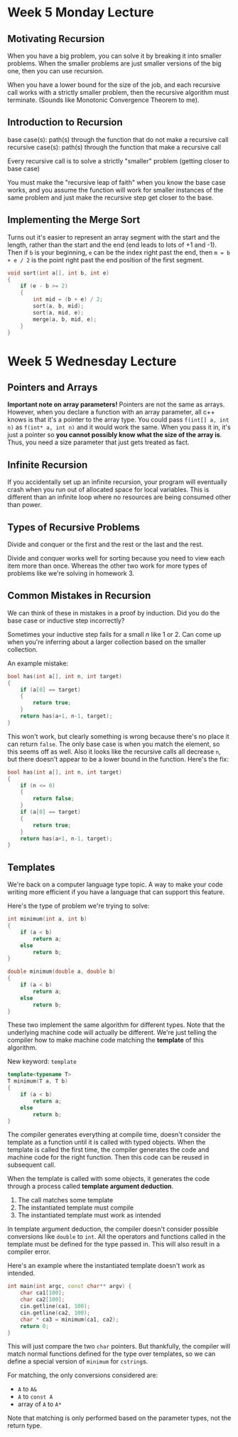 # Week 5 Monday Lecture

## Motivating Recursion

When you have a big problem, you can solve it by breaking it into smaller problems. When the smaller problems are just smaller versions of the big one, then you can use recursion.

When you have a lower bound for the size of the job, and each recursive call works with a strictly smaller problem, then the recursive algorithm must terminate. (Sounds like Monotonic Convergence Theorem to me).

## Introduction to Recursion

base case(s): path(s) through the function that do not make a recursive call
recursive case(s): path(s) through the function that make a recursive call

Every recursive call is to solve a strictly "smaller" problem (getting closer to base case)

You must make the "recursive leap of faith" when you know the base case works, and you assume the function will work for smaller instances of the same problem and just make the recursive step get closer to the base.

## Implementing the Merge Sort

Turns out it's easier to represent an array segment with the start and the length, rather than the start and the end (end leads to lots of +1 and -1). Then if `b` is your beginning, `e` can be the index right past the end, then `m = b + e / 2` is the point right past the end position of the first segment.

```cpp
void sort(int a[], int b, int e)
{
    if (e - b >= 2)
    {
        int mid = (b + e) / 2;
        sort(a, b, mid);
        sort(a, mid, e);
        merge(a, b, mid, e);
    }
}
```

# Week 5 Wednesday Lecture

## Pointers and Arrays

**Important note on array parameters!** Pointers are not the same as arrays. However, when you declare a function with an array parameter, all c++ knows is that it's a pointer to the array type. You could pass `f(int[] a, int n)` as `f(int* a, int n)` and it would work the same. When you pass it in, it's just a pointer so **you cannot possibly know what the size of the array is**. Thus, you need a size parameter that just gets treated as fact.

## Infinite Recursion

If you accidentally set up an infinite recursion, your program will eventually crash when you run out of allocated space for local variables. This is different than an infinite loop where no resources are being consumed other than power.

## Types of Recursive Problems

Divide and conquer or the first and the rest or the last and the rest.

Divide and conquer works well for sorting because you need to view each item more than once. Whereas the other two work for more types of problems like we're solving in homework 3.

## Common Mistakes in Recursion

We can think of these in mistakes in a proof by induction. Did you do the base case or inductive step incorrectly?

Sometimes your inductive step fails for a small $n$ like 1 or 2. Can come up when you're inferring about a larger collection based on the smaller collection.

An example mistake:

```cpp
bool has(int a[], int n, int target)
{
    if (a[0] == target)
    {
        return true;
    }
    return has(a+1, n-1, target);
}
```

This won't work, but clearly something is wrong because there's no place it can return `false`. The only base case is when you match the element, so this seems off as well. Also it looks like the recursive calls all decrease `n`, but there doesn't appear to be a lower bound in the function. Here's the fix:

```cpp
bool has(int a[], int n, int target)
{
    if (n <= 0)
    {
        return false;
    }
    if (a[0] == target)
    {
        return true;
    }
    return has(a+1, n-1, target);
}
```

## Templates

We're back on a computer language type topic. A way to make your code writing more efficient if you have a language that can support this feature.

Here's the type of problem we're trying to solve:

```cpp
int minimum(int a, int b)
{
    if (a < b)
        return a;
    else
        return b;
}

double minimum(double a, double b)
{
    if (a < b)
        return a;
    else
        return b;
}
```

These two implement the same algorithm for different types. Note that the underlying machine code will actually be different. We're just telling the compiler how to make machine code matching the **template** of this algorithm.

New keyword: `template`

```cpp
template<typename T>
T minimum(T a, T b)
{
    if (a < b)
        return a;
    else
        return b;
}
```

The compiler generates everything at compile time, doesn't consider the template as a function until it is called with typed objects. When the template is called the first time, the compiler generates the code and machine code for the right function. Then this code can be reused in subsequent call. 

When the template is called with some objects, it generates the code through a process called **template argument deduction**.
1. The call matches some template
2. The instantiated template must compile
3. The instantiated template must work as intended

In template argument deduction, the compiler doesn't consider possible conversions like `double` to `int`. All the operators and functions called in the template must be defined for the type passed in. This will also result in a compiler error.

Here's an example where the instantiated template doesn't work as intended.

```cpp
int main(int argc, const char** argv) {
    char ca1[100];
    char ca2[100];
    cin.getline(ca1, 100);
    cin.getline(ca2, 100);
    char * ca3 = minimum(ca1, ca2);
    return 0;
}
```

This will just compare the two `char` pointers. But thankfully, the compiler will match normal functions defined for the type over templates, so we can define a special version of `minimum` for `cstring`s.

For matching, the only conversions considered are:
- `A` to `A&` 
- `A` to `const A`
- array of `A` to `A*` 

Note that matching is only performed based on the parameter types, not the return type.
